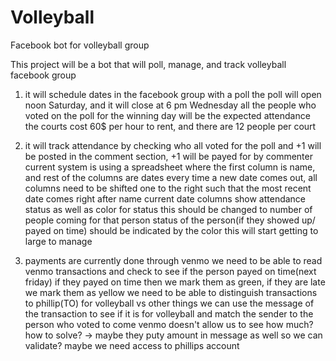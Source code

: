 # Volleyball
Facebook bot for volleyball group

This project will be a bot that will poll, manage, and track volleyball facebook group

1. it will schedule dates in the facebook group with a poll
   the poll will open noon Saturday, and it will close at 6 pm Wednesday
   all the people who voted on the poll for the winning day will be the expected attendance
   the courts cost 60$ per hour to rent, and there are 12 people per court

2. it will track attendance by checking who all voted for the poll
   and +1 will be posted in the comment section,
   +1 will be payed for by commenter
   current system is using a spreadsheet where the first column is name, and rest of the columns are dates
   every time a new date comes out, all columns need to be shifted one to the right such that the most recent date comes right after name
   current date columns show attendance status as well as color for status
   this should be changed to number of people coming for that person
   status of the person(if they showed up/ payed on time) should be indicated by the color
   this will start getting to large to manage

3. payments are currently done through venmo
   we need to be able to read venmo transactions and check to see if the person payed on time(next friday)
   if they payed on time then we mark them as green,
   if they are late we mark them as yellow
   we need to be able to distinguish transactions to phillip(TO) for volleyball vs other things
   we can  use the message of the transaction to see if it is for volleyball
   and match the sender to the person who voted to come
   venmo doesn't allow us to see how much?
   how to solve?
   -> maybe they puty amount in message as well so we can validate?
   maybe we need access to phillips account